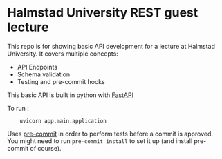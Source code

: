 # Halmstad University REST guest lecture

This repo is for showing basic API development for a lecture at Halmstad University. It covers multiple concepts:

*   API Endpoints
*   Schema validation
*   Testing and pre-commit hooks

This basic API is built in python with [FastAPI](https://fastapi.tiangolo.com/)

To run :
    
        uvicorn app.main:application

Uses [pre-commit](https://pre-commit.com/#intro) in order to perform tests before a commit is approved. 
You might need to run `pre-commit install` to set it up (and install pre-commit of course).
